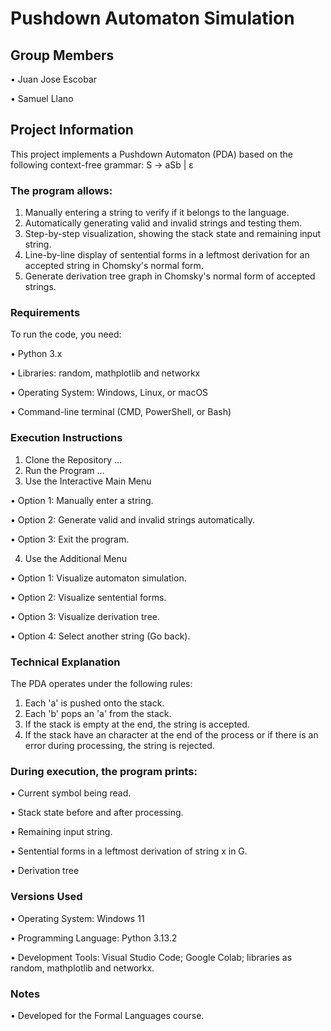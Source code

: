 # Pushdown Automaton Simulation
## Group Members

•	Juan Jose Escobar

•	Samuel Llano
## Project Information
This project implements a Pushdown Automaton (PDA) based on the following context-free grammar:
S → aSb | ε
### The program allows:
1.	Manually entering a string to verify if it belongs to the language.
2.	Automatically generating valid and invalid strings and testing them.
3.	Step-by-step visualization, showing the stack state and remaining input string.
4.	Line-by-line display of sentential forms in a leftmost derivation for an accepted string in Chomsky's normal form.
5.	Generate derivation tree graph in Chomsky's normal form of accepted strings.
### Requirements
To run the code, you need:

•	Python 3.x

•	Libraries: random, mathplotlib and networkx

•	Operating System: Windows, Linux, or macOS

•	Command-line terminal (CMD, PowerShell, or Bash)
### Execution Instructions
1.	Clone the Repository
…
2.	Run the Program
…
3. Use the Interactive Main Menu
   
  •	Option 1: Manually enter a string.

  •	Option 2: Generate valid and invalid strings automatically.

  •	Option 3: Exit the program.
  
4. Use the Additional Menu
   
  •	Option 1: Visualize automaton simulation.

  •	Option 2: Visualize sentential forms.

  •	Option 3: Visualize derivation tree.

  •	Option 4: Select another string (Go back).
### Technical Explanation
The PDA operates under the following rules:
1.	Each 'a' is pushed onto the stack.
2.	Each 'b' pops an 'a' from the stack.
3.	If the stack is empty at the end, the string is accepted.
4.	If the stack have an character at the end of the process or if there is an error during processing, the string is rejected.
### During execution, the program prints:

•	Current symbol being read.

•	Stack state before and after processing.

•	Remaining input string.

•	Sentential forms in a leftmost derivation of string x in G.

•	Derivation tree
### Versions Used

•	Operating System: Windows 11

•	Programming Language: Python 3.13.2

•	Development Tools: Visual Studio Code; Google Colab; libraries as random, mathplotlib and networkx.

### Notes
•	Developed for the Formal Languages course.
